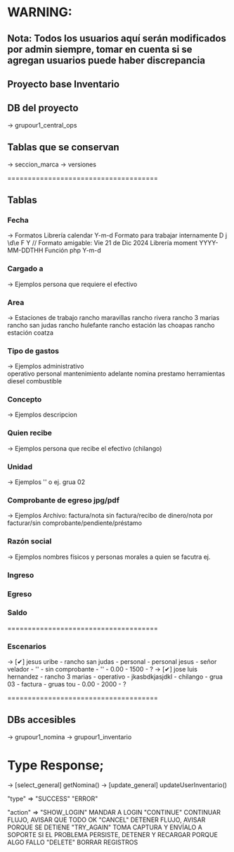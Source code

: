 # WARNING:
## Nota: Todos los usuarios aquí serán modificados por admin siempre, tomar en cuenta si se agregan usuarios puede haber discrepancia

## Proyecto base Inventario

## DB del proyecto
-> grupour1_central_ops

## Tablas que se conservan
-> seccion_marca
-> versiones

=====================================

## Tablas
### Fecha
-> Formatos
    Librería calendar
    Y-m-d Formato para trabajar internamente
    D j \\d\\e F Y // Formato amigable: Vie 21 de Dic 2024
    Librería moment
    YYYY-MM-DDTHH
    Función php
    Y-m-d
### Cargado a
-> Ejemplos
    persona que requiere el efectivo
### Area
-> Estaciones de trabajo
    rancho maravillas
    rancho rivera
    rancho 3 marias
    rancho san judas
    rancho hulefante
    rancho estación las choapas
    rancho estación coatza
### Tipo de gastos
-> Ejemplos
    administrativo  
    operativo
    personal
    mantenimiento
    adelante nomina
    prestamo
    herramientas
    diesel
    combustible
### Concepto
-> Ejemplos
    descripcion
### Quien recibe
-> Ejemplos
    persona que recibe el efectivo (chilango)
### Unidad
-> Ejemplos
    '' o ej. grua 02
### Comprobante de egreso jpg/pdf
-> Ejemplos
    Archivo: factura/nota sin factura/recibo de dinero/nota por facturar/sin comprobante/pendiente/préstamo
### Razón social
-> Ejemplos
    nombres físicos y personas morales a quien se facutra ej. 
### Ingreso
### Egreso
### Saldo

=====================================

### Escenarios
-> [✔] jesus uribe - rancho san judas - personal - personal jesus - señor velador - '' - sin comprobante - '' - 0.00 - 1500 - ?
-> [✔] jose luis hernandez - rancho 3 marias - operativo - jkasbdkjasjdkl - chilango - grua 03 - factura - gruas tou - 0.00 - 2000 - ?

=====================================

## DBs accesibles
-> grupour1_nomina
-> grupour1_inventario

# Type Response;
-> [select_general] getNomina()
-> [update_general] updateUserInventario()

"type" => 
  "SUCCESS"
  "ERROR"

"action" => 
  "SHOW_LOGIN"  MANDAR A LOGIN
  "CONTINUE"    CONTINUAR FLUJO, AVISAR QUE TODO OK
  "CANCEL"      DETENER FLUJO, AVISAR PORQUE SE DETIENE
  "TRY_AGAIN"   TOMA CAPTURA Y ENVÍALO A SOPORTE SI EL PROBLEMA PERSISTE, DETENER Y RECARGAR PORQUE ALGO FALLO
  "DELETE"      BORRAR REGISTROS
